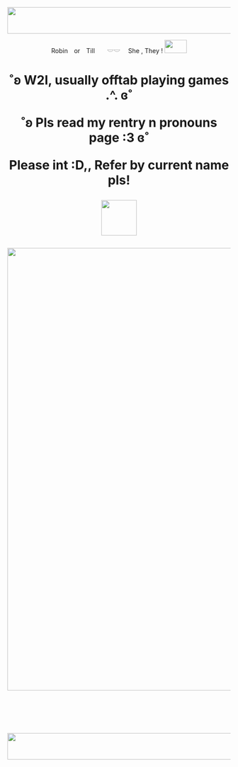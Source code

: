 
<p align="center">
<img width="1200" height="60" src="https://64.media.tumblr.com/d81ab5dd0c443819d82ff37d8f5c50e5/6858cce81a99a1b7-bf/s1280x1920/90edf4045684eb40b12d36fc115de84719be1261.gif">
</p>


<p align="center">
</h1>Robin　or　Till　　𓎟𓎟 　She , They ! <img width="50" height="30" src="https://i.imgur.com/i2nmTKz.gif"><h1>
 
<p align="center">
˚ʚ W2I, usually offtab playing games .^.  ɞ˚
<p align="center">
˚ʚ Pls read my rentry n pronouns page :3  ɞ˚
<p align="center">
Please int :D,, Refer by current name pls! 
<p align="center">
<img width="80" height="80" src="https://i.ibb.co/pWRrqfm/IMG-7963.gif">
</p>

<p align="center">
 <img width="600" height="1000" src="https://i.pinimg.com/736x/f9/11/2d/f9112d9638bfb4ba92cece06cb0fb64c.jpg">
</p>　


<p align="center">
<img style="vertical-align:middle" width="1200" height="60" src="https://64.media.tumblr.com/d81ab5dd0c443819d82ff37d8f5c50e5/6858cce81a99a1b7-bf/s1280x1920/90edf4045684eb40b12d36fc115de84719be1261.gifv">
</p>


